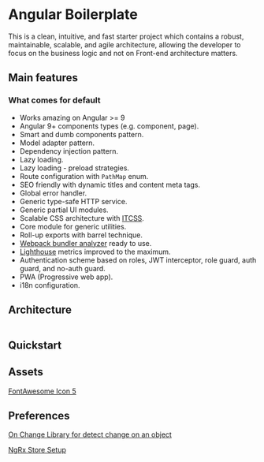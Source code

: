 # Angular Boilerplate

This is a clean, intuitive, and fast starter project which contains a robust, maintainable, scalable, and agile architecture, allowing the developer to focus on the business logic and not on Front-end architecture matters.

## Main features

### What comes for default

- Works amazing on Angular >= 9
- Angular 9+ components types (e.g. component, page).
- Smart and dumb components pattern.
- Model adapter pattern.
- Dependency injection pattern.
- Lazy loading.
- Lazy loading - preload strategies.
- Route configuration with `PathMap` enum.
- SEO friendly with dynamic titles and content meta tags.
- Global error handler.
- Generic type-safe HTTP service.
- Generic partial UI modules.
- Scalable CSS architecture with [ITCSS](https://itcss.io/).
- Core module for generic utilities.
- Roll-up exports with barrel technique.
- [Webpack bundler analyzer](https://www.npmjs.com/package/webpack-bundle-analyzer) ready to use.
- [Lighthouse](https://developers.google.com/web/tools/lighthouse) metrics improved to the maximum.
- Authentication scheme based on roles, JWT interceptor, role guard, auth guard, and no-auth guard.
- PWA (Progressive web app).
- i18n configuration.

## Architecture

```

```

## Quickstart

## Assets

[FontAwesome Icon 5](https://github.com/FortAwesome/angular-fontawesome/blob/master/docs/usage.md)

## Preferences
[On Change Library for detect change on an object](https://github.com/sindresorhus/on-change)

[NgRx Store Setup](https://blog.angular-university.io/angular-ngrx-store-and-effects-crash-course/)

